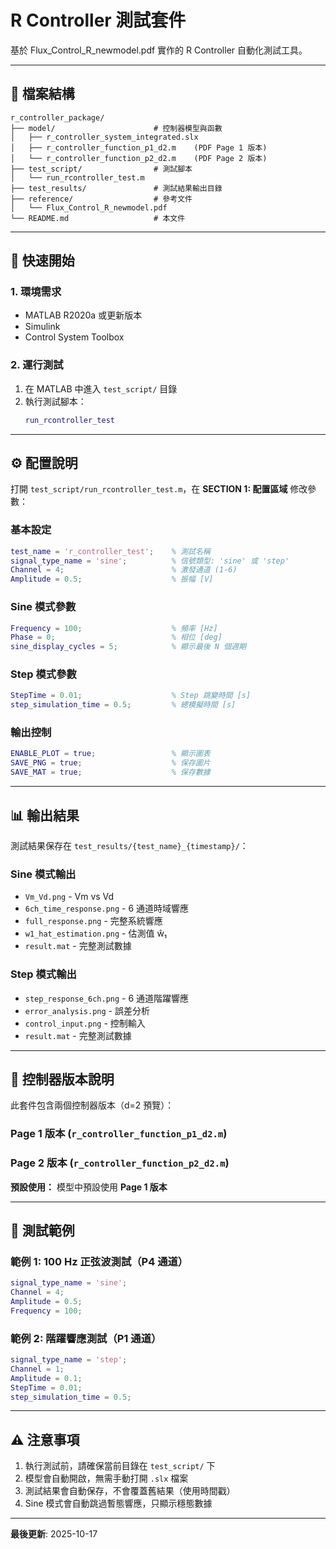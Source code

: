 # R Controller 測試套件

基於 Flux_Control_R_newmodel.pdf 實作的 R Controller 自動化測試工具。

---

## 📁 檔案結構

```
r_controller_package/
├── model/                      # 控制器模型與函數
│   ├── r_controller_system_integrated.slx
│   ├── r_controller_function_p1_d2.m    (PDF Page 1 版本)
│   └── r_controller_function_p2_d2.m    (PDF Page 2 版本)
├── test_script/                # 測試腳本
│   └── run_rcontroller_test.m
├── test_results/               # 測試結果輸出目錄
├── reference/                  # 參考文件
│   └── Flux_Control_R_newmodel.pdf
└── README.md                   # 本文件
```

---

## 🚀 快速開始

### 1. 環境需求

- MATLAB R2020a 或更新版本
- Simulink
- Control System Toolbox

### 2. 運行測試

1. 在 MATLAB 中進入 `test_script/` 目錄
2. 執行測試腳本：
   ```matlab
   run_rcontroller_test
   ```

---

## ⚙️ 配置說明

打開 `test_script/run_rcontroller_test.m`，在 **SECTION 1: 配置區域** 修改參數：

### 基本設定

```matlab
test_name = 'r_controller_test';    % 測試名稱
signal_type_name = 'sine';          % 信號類型: 'sine' 或 'step'
Channel = 4;                        % 激發通道 (1-6)
Amplitude = 0.5;                    % 振幅 [V]
```

### Sine 模式參數

```matlab
Frequency = 100;                    % 頻率 [Hz]
Phase = 0;                          % 相位 [deg]
sine_display_cycles = 5;            % 顯示最後 N 個週期
```

### Step 模式參數

```matlab
StepTime = 0.01;                    % Step 跳變時間 [s]
step_simulation_time = 0.5;         % 總模擬時間 [s]
```

### 輸出控制

```matlab
ENABLE_PLOT = true;                 % 顯示圖表
SAVE_PNG = true;                    % 保存圖片
SAVE_MAT = true;                    % 保存數據
```

---

## 📊 輸出結果

測試結果保存在 `test_results/{test_name}_{timestamp}/`：

### Sine 模式輸出

- `Vm_Vd.png` - Vm vs Vd
- `6ch_time_response.png` - 6 通道時域響應
- `full_response.png` - 完整系統響應
- `w1_hat_estimation.png` - 估測值 ŵ₁
- `result.mat` - 完整測試數據

### Step 模式輸出

- `step_response_6ch.png` - 6 通道階躍響應
- `error_analysis.png` - 誤差分析
- `control_input.png` - 控制輸入
- `result.mat` - 完整測試數據

---

## 📖 控制器版本說明

此套件包含兩個控制器版本（d=2 預覽）：

### Page 1 版本 (`r_controller_function_p1_d2.m`)


### Page 2 版本 (`r_controller_function_p2_d2.m`)


**預設使用：** 模型中預設使用 **Page  1 版本**



---

## 📝 測試範例

### 範例 1: 100 Hz 正弦波測試（P4 通道）

```matlab
signal_type_name = 'sine';
Channel = 4;
Amplitude = 0.5;
Frequency = 100;
```

### 範例 2: 階躍響應測試（P1 通道）

```matlab
signal_type_name = 'step';
Channel = 1;
Amplitude = 0.1;
StepTime = 0.01;
step_simulation_time = 0.5;
```

---

## ⚠️ 注意事項

1. 執行測試前，請確保當前目錄在 `test_script/` 下
2. 模型會自動開啟，無需手動打開 `.slx` 檔案
3. 測試結果會自動保存，不會覆蓋舊結果（使用時間戳）
4. Sine 模式會自動跳過暫態響應，只顯示穩態數據

---

**最後更新**: 2025-10-17
